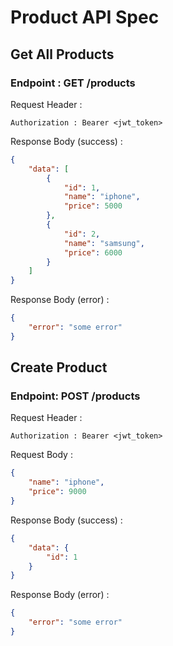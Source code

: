 # Product API Spec

## Get All Products

### Endpoint : GET /products

Request Header :
```
Authorization : Bearer <jwt_token>
```

Response Body (success) :
```json
{
    "data": [
        {
            "id": 1,
            "name": "iphone",
            "price": 5000
        },
        {
            "id": 2,
            "name": "samsung",
            "price": 6000
        }
    ]
}
```

Response Body (error) :
```json
{
    "error": "some error"
}
```

## Create Product

### Endpoint: POST /products

Request Header :
```
Authorization : Bearer <jwt_token>
```

Request Body : 
```json
{
    "name": "iphone",
    "price": 9000
}
```

Response Body (success) :
```json
{
    "data": {
        "id": 1
    }
}
```

Response Body (error) :
```json
{
    "error": "some error"
}
```